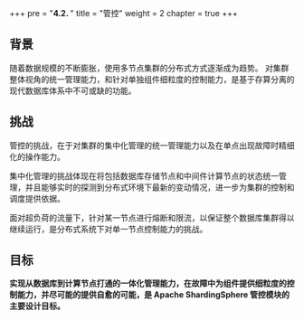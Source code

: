 +++
pre = "<b>4.2. </b>"
title = "管控"
weight = 2
chapter = true
+++

## 背景

随着数据规模的不断膨胀，使用多节点集群的分布式方式逐渐成为趋势。
对集群整体视角的统一管理能力，和针对单独组件细粒度的控制能力，是基于存算分离的现代数据库体系中不可或缺的功能。

## 挑战

管控的挑战，在于对集群的集中化管理的统一管理能力以及在单点出现故障时精细化的操作能力。

集中化管理的挑战体现在将包括数据库存储节点和中间件计算节点的状态统一管理，并且能够实时的探测到分布式环境下最新的变动情况，进一步为集群的控制和调度提供依据。

面对超负荷的流量下，针对某一节点进行熔断和限流，以保证整个数据库集群得以继续运行，是分布式系统下对单一节点控制能力的挑战。

## 目标

**实现从数据库到计算节点打通的一体化管理能力，在故障中为组件提供细粒度的控制能力，并尽可能的提供自愈的可能，是 Apache ShardingSphere 管控模块的主要设计目标。**
